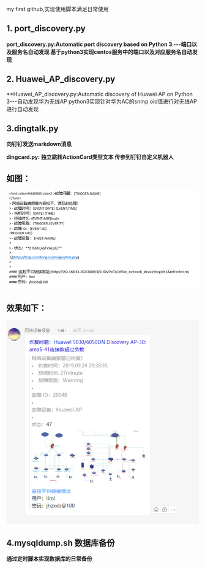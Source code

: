 my first github,实现使用脚本满足日常使用

## 1. port_discovery.py
**port_discovery.py:Automatic port discovery based on Python 3 ---端口以及服务名自动发现
基于python3实现centos服务中的端口以及对应服务名自动发现**

## 2. Huawei_AP_discovery.py
**Huawei_AP_discovery.py:Automatic discovery of Huawei AP on Python 3---自动发现华为无线AP
python3实现针对华为AC的snmp oid值进行对无线AP进行自动发现



## 3.dingtalk.py
**向钉钉发送markdown消息**


**dingcard.py: 独立跳转ActionCard类型文本 传参到钉钉自定义机器人**

## 如图：

![](https://github.com/cuijianzhe/discover_server/blob/master/img/action.png)

## 效果如下：
![](https://github.com/cuijianzhe/discover_server/blob/master/img/cccc.png)

## 4.mysqldump.sh 数据库备份
**通过定时脚本实现数据库的日常备份**
